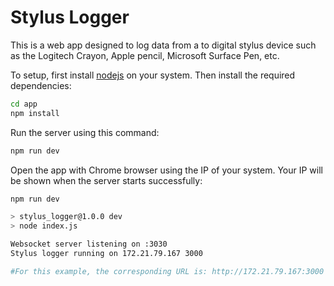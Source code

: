 # Stylus Logger

This is a web app designed to log data from a to digital stylus device such as the Logitech Crayon,  Apple pencil, Microsoft Surface Pen, etc.

To setup, first install [nodejs](https://nodejs.org/en/download) on your system.
Then install the required dependencies:

```bash
cd app
npm install
```

Run the server using this command:

```bash
npm run dev
```

Open the app with Chrome browser using the IP of your system. Your IP will be shown when the server starts successfully:

```bash
npm run dev

> stylus_logger@1.0.0 dev
> node index.js

Websocket server listening on :3030
Stylus logger running on 172.21.79.167 3000 

#For this example, the corresponding URL is: http://172.21.79.167:3000
```
